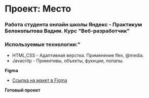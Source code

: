 # Проект: Место

### Работа студента онлайн школы Яндекс - Практикум Белокопытова Вадим. Курс "Веб-разработчик"
### Используемые технологии:"
* HTML,CSS - Адаптивная верстка. Применение flex, @media.
* Javacritp - Примитивы, объекты, фукнции, попапы.

**Figma**

* [Ссылка на макет в Figma](https://www.figma.com/file/2cn9N9jSkmxD84oJik7xL7/JavaScript.-Sprint-4?node-id=0%3A1)

**Готовый проект**

